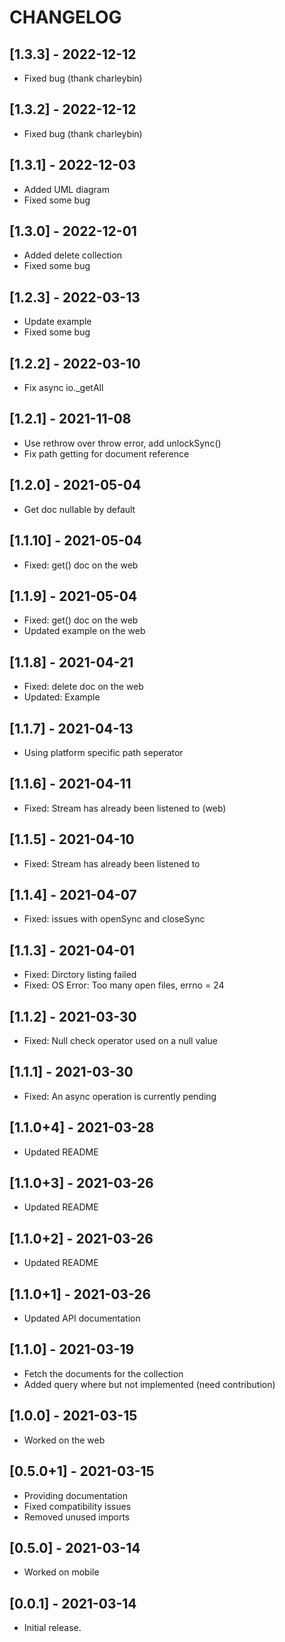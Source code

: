 # CHANGELOG

## [1.3.3] - 2022-12-12

* Fixed bug (thank charleybin)

## [1.3.2] - 2022-12-12

* Fixed bug (thank charleybin)

## [1.3.1] - 2022-12-03

* Added UML diagram
* Fixed some bug

## [1.3.0] - 2022-12-01

* Added delete collection
* Fixed some bug

## [1.2.3] - 2022-03-13

* Update example
* Fixed some bug

## [1.2.2] - 2022-03-10

* Fix async io._getAll

## [1.2.1] - 2021-11-08

* Use rethrow over throw error, add unlockSync()
* Fix path getting for document reference

## [1.2.0] - 2021-05-04

* Get doc nullable by default

## [1.1.10] - 2021-05-04

* Fixed: get() doc on the web

## [1.1.9] - 2021-05-04

* Fixed: get() doc on the web
* Updated example on the web

## [1.1.8] - 2021-04-21

* Fixed: delete doc on the web
* Updated: Example

## [1.1.7] - 2021-04-13

* Using platform specific path seperator

## [1.1.6] - 2021-04-11

* Fixed: Stream has already been listened to (web)

## [1.1.5] - 2021-04-10

* Fixed: Stream has already been listened to

## [1.1.4] - 2021-04-07

* Fixed: issues with openSync and closeSync

## [1.1.3] - 2021-04-01

* Fixed: Dirctory listing failed
* Fixed: OS Error: Too many open files, errno = 24

## [1.1.2] - 2021-03-30

* Fixed: Null check operator used on a null value

## [1.1.1] - 2021-03-30

* Fixed: An async operation is currently pending

## [1.1.0+4] - 2021-03-28

* Updated README

## [1.1.0+3] - 2021-03-26

* Updated README

## [1.1.0+2] - 2021-03-26

* Updated README

## [1.1.0+1] - 2021-03-26

* Updated API documentation

## [1.1.0] - 2021-03-19

* Fetch the documents for the collection
* Added query where but not implemented (need contribution)

## [1.0.0] - 2021-03-15

* Worked on the web

## [0.5.0+1] - 2021-03-15

* Providing documentation
* Fixed compatibility issues
* Removed unused imports

## [0.5.0] - 2021-03-14

* Worked on mobile

## [0.0.1] - 2021-03-14

* Initial release.
